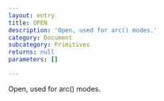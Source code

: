```yaml
---
layout: entry
title: OPEN
description: 'Open, used for arc() modes.'
category: Document
subcategory: Primitives
returns: null
parameters: []

---
```

Open, used for arc() modes.